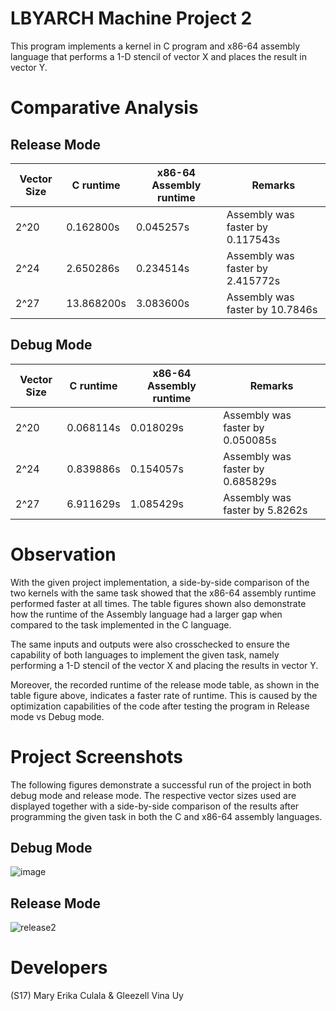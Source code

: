 # LBYARCH Machine Project 2
This program implements a kernel in C program and x86-64 assembly language that performs a 1-D stencil of vector X and places the result in vector Y.

# Comparative Analysis
## Release Mode
| Vector Size  | C runtime | x86-64 Assembly runtime | Remarks
| ------------- | ------------- | ------------- | ------------- |
| 2^20  | 0.162800s  | 0.045257s | Assembly was faster by 0.117543s |
| 2^24  | 2.650286s  | 0.234514s | Assembly was faster by 2.415772s |
| 2^27  | 13.868200s  | 3.083600s | Assembly was faster by 10.7846s |

## Debug Mode
| Vector Size  | C runtime | x86-64 Assembly runtime | Remarks
| ------------- | ------------- | ------------- | ------------- |
| 2^20  | 0.068114s  | 0.018029s | Assembly was faster by 0.050085s |
| 2^24  | 0.839886s  | 0.154057s | Assembly was faster by 0.685829s |
| 2^27  | 6.911629s  | 1.085429s | Assembly was faster by 5.8262s |

# Observation
With the given project implementation, a side-by-side comparison of the two kernels with the same task showed that the x86-64 assembly runtime performed faster at all times. The table figures shown also demonstrate how the runtime of the Assembly language had a larger gap when compared to the task implemented in the C language. 

The same inputs and outputs were also crosschecked to ensure the capability of both languages to implement the given task, namely performing a 1-D stencil of the vector X and placing the results in vector Y. 

Moreover, the recorded runtime of the release mode table, as shown in the table figure above, indicates a faster rate of runtime. This is caused by the optimization capabilities of the code after testing the program in Release mode vs Debug mode.
# Project Screenshots
The following figures demonstrate a successful run of the project in both debug mode and release mode. The respective vector sizes used are displayed together with a side-by-side comparison of the results after programming the given task in both the C and x86-64 assembly languages. 

## Debug Mode

![image](https://github.com/wavybangsy/LBYARCH-MP2/assets/26676907/42f49348-341d-418a-8b2a-48a3cd997640)

## Release Mode
![release2](https://github.com/wavybangsy/LBYARCH-MP2/assets/76273496/b238fed9-51c4-4829-a133-1a3d43c156aa)

# Developers
(S17) Mary Erika Culala & Gleezell Vina Uy

